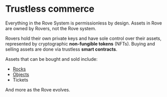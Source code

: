 # Trustless commerce

Everything in the Rove System is permissionless by design. Assets in Rove are owned by Rovers, not the Rove system.

Rovers hold their own private keys and have sole control over their assets, represented by cryptographic **non-fungible tokens** (NFTs). Buying and selling assets are done via trustless **smart contracts**.

Assets that can be bought and sold include:

* [Rocks](../the-user-created-immersive-web/rocks/)
* [Objects](../the-user-created-immersive-web/objects.md)
* Tickets

And more as the Rove evolves.
